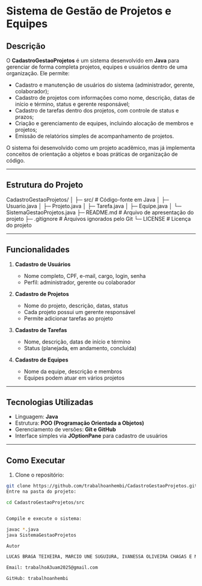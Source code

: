 # Sistema de Gestão de Projetos e Equipes

## Descrição
O **CadastroGestaoProjetos** é um sistema desenvolvido em **Java** para gerenciar de forma completa projetos, equipes e usuários dentro de uma organização. Ele permite:

- Cadastro e manutenção de usuários do sistema (administrador, gerente, colaborador);
- Cadastro de projetos com informações como nome, descrição, datas de início e término, status e gerente responsável;
- Cadastro de tarefas dentro dos projetos, com controle de status e prazos;
- Criação e gerenciamento de equipes, incluindo alocação de membros e projetos;
- Emissão de relatórios simples de acompanhamento de projetos.

O sistema foi desenvolvido como um projeto acadêmico, mas já implementa conceitos de orientação a objetos e boas práticas de organização de código.

---

## Estrutura do Projeto
CadastroGestaoProjetos/
│
├─ src/ # Código-fonte em Java
│ ├─ Usuario.java
│ ├─ Projeto.java
│ ├─ Tarefa.java
│ ├─ Equipe.java
│ └─ SistemaGestaoProjetos.java
├─ README.md # Arquivo de apresentação do projeto
├─ .gitignore # Arquivos ignorados pelo Git
└─ LICENSE # Licença do projeto


---

## Funcionalidades

1. **Cadastro de Usuários**
   - Nome completo, CPF, e-mail, cargo, login, senha
   - Perfil: administrador, gerente ou colaborador

2. **Cadastro de Projetos**
   - Nome do projeto, descrição, datas, status
   - Cada projeto possui um gerente responsável
   - Permite adicionar tarefas ao projeto

3. **Cadastro de Tarefas**
   - Nome, descrição, datas de início e término
   - Status (planejada, em andamento, concluída)

4. **Cadastro de Equipes**
   - Nome da equipe, descrição e membros
   - Equipes podem atuar em vários projetos

---

## Tecnologias Utilizadas

- Linguagem: **Java**
- Estrutura: **POO (Programação Orientada a Objetos)**
- Gerenciamento de versões: **Git e GitHub**
- Interface simples via **JOptionPane** para cadastro de usuários

---

## Como Executar

1. Clone o repositório:
```bash
git clone https://github.com/trabalhoanhembi/CadastroGestaoProjetos.git
Entre na pasta do projeto:

cd CadastroGestaoProjetos/src


Compile e execute o sistema:

javac *.java
java SistemaGestaoProjetos

Autor

LUCAS BRAGA TEIXEIRA, MARCIO UNE SUGUIURA, IVANESSA OLIVEIRA CHAGAS E MARCOS VINICIUS TEIXEIRA PINTO

Email: trabalhoA3uam2025@gmail.com

GitHub: trabalhoanhembi


